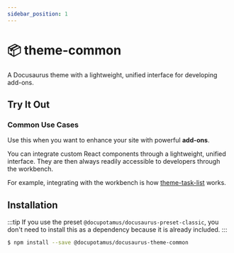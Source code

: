 ```yaml
---
sidebar_position: 1
---
```


# 📦 theme-common

<!-- <APITable> -->

A Docusaurus theme with a lightweight, unified interface for developing add-ons.

## Try It Out

### Common Use Cases

Use this when you want to enhance your site with powerful **add-ons**.

You can integrate custom React components through a lightweight, unified interface. They are then always readily accessible to developers through the workbench.

For example, integrating with the workbench is how [theme-task-list](./theme-task-list.md) works.

## Installation

:::tip
If you use the preset `@docupotamus/docusaurus-preset-classic`, you don't need
to install this as a dependency because it is already included.
:::

```bash npm2yarn
$ npm install --save @docupotamus/docusaurus-theme-common
```
